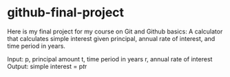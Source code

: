 # github-final-project
Here is my final project for my course on Git and Github basics:
A calculator that calculates simple interest given principal, annual rate of interest, and time period in years.

Input:
  p, principal amount
  t, time period in years
  r, annual rate of interest
Output:
simple interest = p*t*r
